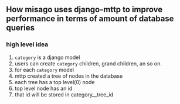 
## How misago uses django-mttp to improve performance in terms of amount of database queries  

### high level idea  
1. `category` is a django model
1. users can create `category` children, grand children, an so on.
1. for each `category` model
  1. mttp created a tree of nodes in the database
  1. each tree has a top level(0) node 
  1. top level node has an id
  1. that id will be stored in category__tree_id
